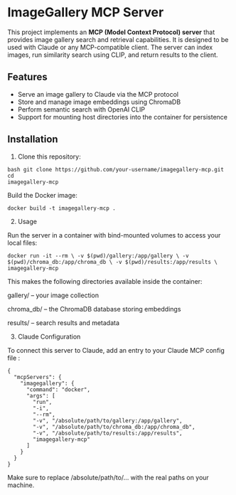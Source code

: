 # ImageGallery MCP Server

This project implements an **MCP (Model Context Protocol) server** that provides image gallery search and retrieval capabilities. It is designed to be used with Claude or any MCP-compatible client. The server can index images, run similarity search using CLIP, and return results to the client.

## Features

- Serve an image gallery to Claude via the MCP protocol  
- Store and manage image embeddings using ChromaDB  
- Perform semantic search with OpenAI CLIP  
- Support for mounting host directories into the container for persistence

## Installation

1. Clone this repository:

```
bash git clone https://github.com/your-username/imagegallery-mcp.git cd
imagegallery-mcp
```

Build the Docker image:

```
docker build -t imagegallery-mcp . 
```

2. Usage

Run the server in a container with bind-mounted volumes to access your local files:

```
docker run -it --rm \ -v $(pwd)/gallery:/app/gallery \ -v
$(pwd)/chroma_db:/app/chroma_db \ -v $(pwd)/results:/app/results \
imagegallery-mcp
```


This makes the following directories available inside the container:

gallery/ – your image collection

chroma_db/ – the ChromaDB database storing embeddings

results/ – search results and metadata

3. Claude Configuration

To connect this server to Claude, add an entry to your Claude MCP config file :

```
{
  "mcpServers": {
    "imagegallery": {
      "command": "docker",
      "args": [
        "run",
        "-i",
        "--rm",
        "-v", "/absolute/path/to/gallery:/app/gallery",
        "-v", "/absolute/path/to/chroma_db:/app/chroma_db",
        "-v", "/absolute/path/to/results:/app/results",
        "imagegallery-mcp"
      ]
    }
  }
}
```

Make sure to replace /absolute/path/to/... with the real paths on your machine.

